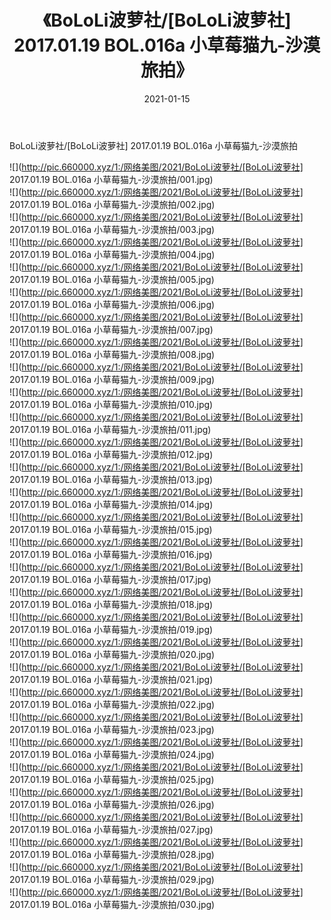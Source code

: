 ﻿---
layout: post
title:  《BoLoLi波萝社/[BoLoLi波萝社] 2017.01.19 BOL.016a 小草莓猫九-沙漠旅拍》
date:   2021-01-15
img: http://pic.660000.xyz/1:/网络美图/2021/BoLoLi波萝社/[BoLoLi波萝社] 2017.01.19 BOL.016a 小草莓猫九-沙漠旅拍/000.jpg
categories: [美女, 清纯, 唯美]
---

BoLoLi波萝社/[BoLoLi波萝社] 2017.01.19 BOL.016a 小草莓猫九-沙漠旅拍

 ![](http://pic.660000.xyz/1:/网络美图/2021/BoLoLi波萝社/[BoLoLi波萝社] 2017.01.19 BOL.016a 小草莓猫九-沙漠旅拍/001.jpg) <br>![](http://pic.660000.xyz/1:/网络美图/2021/BoLoLi波萝社/[BoLoLi波萝社] 2017.01.19 BOL.016a 小草莓猫九-沙漠旅拍/002.jpg) <br>![](http://pic.660000.xyz/1:/网络美图/2021/BoLoLi波萝社/[BoLoLi波萝社] 2017.01.19 BOL.016a 小草莓猫九-沙漠旅拍/003.jpg) <br>![](http://pic.660000.xyz/1:/网络美图/2021/BoLoLi波萝社/[BoLoLi波萝社] 2017.01.19 BOL.016a 小草莓猫九-沙漠旅拍/004.jpg) <br>![](http://pic.660000.xyz/1:/网络美图/2021/BoLoLi波萝社/[BoLoLi波萝社] 2017.01.19 BOL.016a 小草莓猫九-沙漠旅拍/005.jpg) <br>![](http://pic.660000.xyz/1:/网络美图/2021/BoLoLi波萝社/[BoLoLi波萝社] 2017.01.19 BOL.016a 小草莓猫九-沙漠旅拍/006.jpg) <br>![](http://pic.660000.xyz/1:/网络美图/2021/BoLoLi波萝社/[BoLoLi波萝社] 2017.01.19 BOL.016a 小草莓猫九-沙漠旅拍/007.jpg) <br>![](http://pic.660000.xyz/1:/网络美图/2021/BoLoLi波萝社/[BoLoLi波萝社] 2017.01.19 BOL.016a 小草莓猫九-沙漠旅拍/008.jpg) <br>![](http://pic.660000.xyz/1:/网络美图/2021/BoLoLi波萝社/[BoLoLi波萝社] 2017.01.19 BOL.016a 小草莓猫九-沙漠旅拍/009.jpg) <br>![](http://pic.660000.xyz/1:/网络美图/2021/BoLoLi波萝社/[BoLoLi波萝社] 2017.01.19 BOL.016a 小草莓猫九-沙漠旅拍/010.jpg) <br>![](http://pic.660000.xyz/1:/网络美图/2021/BoLoLi波萝社/[BoLoLi波萝社] 2017.01.19 BOL.016a 小草莓猫九-沙漠旅拍/011.jpg) <br>![](http://pic.660000.xyz/1:/网络美图/2021/BoLoLi波萝社/[BoLoLi波萝社] 2017.01.19 BOL.016a 小草莓猫九-沙漠旅拍/012.jpg) <br>![](http://pic.660000.xyz/1:/网络美图/2021/BoLoLi波萝社/[BoLoLi波萝社] 2017.01.19 BOL.016a 小草莓猫九-沙漠旅拍/013.jpg) <br>![](http://pic.660000.xyz/1:/网络美图/2021/BoLoLi波萝社/[BoLoLi波萝社] 2017.01.19 BOL.016a 小草莓猫九-沙漠旅拍/014.jpg) <br>![](http://pic.660000.xyz/1:/网络美图/2021/BoLoLi波萝社/[BoLoLi波萝社] 2017.01.19 BOL.016a 小草莓猫九-沙漠旅拍/015.jpg) <br>![](http://pic.660000.xyz/1:/网络美图/2021/BoLoLi波萝社/[BoLoLi波萝社] 2017.01.19 BOL.016a 小草莓猫九-沙漠旅拍/016.jpg) <br>![](http://pic.660000.xyz/1:/网络美图/2021/BoLoLi波萝社/[BoLoLi波萝社] 2017.01.19 BOL.016a 小草莓猫九-沙漠旅拍/017.jpg) <br>![](http://pic.660000.xyz/1:/网络美图/2021/BoLoLi波萝社/[BoLoLi波萝社] 2017.01.19 BOL.016a 小草莓猫九-沙漠旅拍/018.jpg) <br>![](http://pic.660000.xyz/1:/网络美图/2021/BoLoLi波萝社/[BoLoLi波萝社] 2017.01.19 BOL.016a 小草莓猫九-沙漠旅拍/019.jpg) <br>![](http://pic.660000.xyz/1:/网络美图/2021/BoLoLi波萝社/[BoLoLi波萝社] 2017.01.19 BOL.016a 小草莓猫九-沙漠旅拍/020.jpg) <br>![](http://pic.660000.xyz/1:/网络美图/2021/BoLoLi波萝社/[BoLoLi波萝社] 2017.01.19 BOL.016a 小草莓猫九-沙漠旅拍/021.jpg) <br>![](http://pic.660000.xyz/1:/网络美图/2021/BoLoLi波萝社/[BoLoLi波萝社] 2017.01.19 BOL.016a 小草莓猫九-沙漠旅拍/022.jpg) <br>![](http://pic.660000.xyz/1:/网络美图/2021/BoLoLi波萝社/[BoLoLi波萝社] 2017.01.19 BOL.016a 小草莓猫九-沙漠旅拍/023.jpg) <br>![](http://pic.660000.xyz/1:/网络美图/2021/BoLoLi波萝社/[BoLoLi波萝社] 2017.01.19 BOL.016a 小草莓猫九-沙漠旅拍/024.jpg) <br>![](http://pic.660000.xyz/1:/网络美图/2021/BoLoLi波萝社/[BoLoLi波萝社] 2017.01.19 BOL.016a 小草莓猫九-沙漠旅拍/025.jpg) <br>![](http://pic.660000.xyz/1:/网络美图/2021/BoLoLi波萝社/[BoLoLi波萝社] 2017.01.19 BOL.016a 小草莓猫九-沙漠旅拍/026.jpg) <br>![](http://pic.660000.xyz/1:/网络美图/2021/BoLoLi波萝社/[BoLoLi波萝社] 2017.01.19 BOL.016a 小草莓猫九-沙漠旅拍/027.jpg) <br>![](http://pic.660000.xyz/1:/网络美图/2021/BoLoLi波萝社/[BoLoLi波萝社] 2017.01.19 BOL.016a 小草莓猫九-沙漠旅拍/028.jpg) <br>![](http://pic.660000.xyz/1:/网络美图/2021/BoLoLi波萝社/[BoLoLi波萝社] 2017.01.19 BOL.016a 小草莓猫九-沙漠旅拍/029.jpg) <br>![](http://pic.660000.xyz/1:/网络美图/2021/BoLoLi波萝社/[BoLoLi波萝社] 2017.01.19 BOL.016a 小草莓猫九-沙漠旅拍/030.jpg) <br>